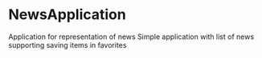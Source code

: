 # NewsApplication
Application for representation of news
Simple application with list of news supporting saving items in favorites
